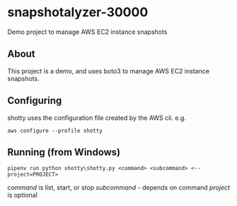 # snapshotalyzer-30000

Demo project to manage AWS EC2 instance snapshots

## About

This project is a demo, and uses boto3 to manage AWS EC2 instance snapshots.

## Configuring

shotty uses the configuration file created by the AWS cli. e.g.

`aws configure --profile shotty`

## Running (from Windows)

`pipenv run python shotty\shotty.py <command> <subcommand> <--project=PROJECT>`

*command* is list, start, or stop
*subcommand* - depends on command
*project* is optional